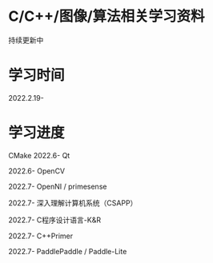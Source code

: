 # C/C++/图像/算法相关学习资料
持续更新中

# 学习时间
2022.2.19-

# 学习进度

CMake
2022.6- Qt

2022.6- OpenCV

2022.7- OpenNI / primesense

2022.7- 深入理解计算机系统（CSAPP）

2022.7- C程序设计语言-K&R

2022.7- C++Primer

2022.7- PaddlePaddle / Paddle-Lite